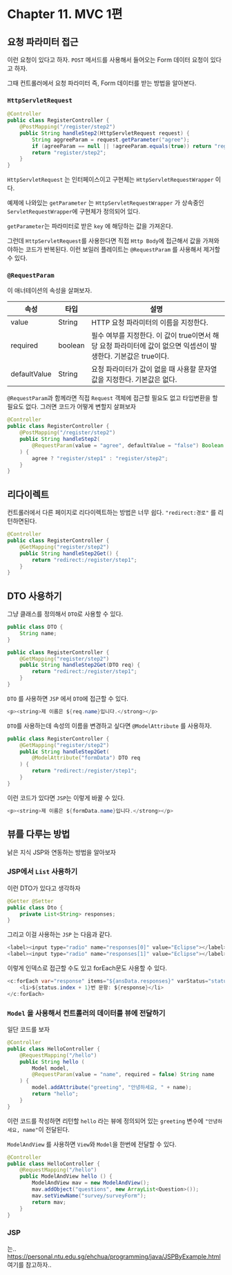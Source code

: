 # Chapter 11. MVC 1편

## 요청 파라미터 접근

이런 요청이 있다고 하자. `POST` 메서드를 사용해서 들어오는 Form 데이터 요청이 있다고 하자.

그때 컨트롤러에서 요청 파라미터 즉, Form 데이터를 받는 방법을 알아본다.

### `HttpServletRequest`

```java
@Controller
public class RegisterController {
    @PostMapping("/register/step2")
    public String handleStep2(HttpServletRequest request) {
        String aggreeParam = request.getParameter("agree");
        if (agreeParam == null || !agreeParam.equals(true)) return "regitser/step1";
        return "register/step2";
    }
}
```

`HttpServletRequest` 는 인터페이스이고 구현체는 `HttpServletRequestWrapper` 이다.

예제에 나와있는 `getParameter` 는 `HttpServletRequestWrapper` 가 상속중인 `ServletRequestWrapper`에 구현체가 정의되어 있다.

`getParameter`는 파라미터로 받은 `key` 에 해당하는 값을 가져온다.



그런데 `HttpServletRequest`를 사용한다면 직접 `Http Body`에 접근해서 값을 가져와야하는 코드가 반복된다. 이런 보일러 플레이트는 `@RequestParam` 를 사용해서 제거할 수 있다.



### `@RequestParam`

이 애너테이션의 속성을 살펴보자.

| 속성         | 타입    | 설명                                                         |
| ------------ | ------- | ------------------------------------------------------------ |
| value        | String  | HTTP 요청 파라미터의 이름을 지정한다.                        |
| required     | boolean | 필수 여부를 지정한다. 이 값이 true이면서 해당 요청 파라미터에 값이 없으면 익셉션이 발생한다. 기본값은 true이다. |
| defaultValue | String  | 요청 파라미터가 값이 없을 때 사용할 문자열 값을 지정한다. 기본값은 없다. |

`@RequestParam`과 함께라면 직접 `Request` 객체에 접근할 필요도 없고 타입변환을 할 필요도 없다. 그러면 코드가 어떻게 변할지 살펴보자

```java
@Controller
public class RegisterController {
    @PostMapping("/register/step2")
    public String handleStep2(
    	@RequestParam(value = "agree", defaultValue = "false") Boolean agree
    ) {
        agree ? "register/step1" : "register/step2";
    }
}
```



## 리다이렉트

컨트롤러에서 다른 페이지로 리다이렉트하는 방법은 너무 쉽다. `"redirect:경로"` 를 리턴하면된다.

```java
@Controller
public class RegisterController {
    @GetMapping("register/step2")
    public String handleStep2Get() {
        return "redirect:/register/step1";
    }
}
```



## DTO 사용하기

그냥 클래스를 정의해서 `DTO`로 사용할 수 있다.

```java
public class DTO {
	String name;
}

public class RegisterController {
    @GetMapping("register/step2")
    public String handleStep2Get(DTO req) {
        return "redirect:/register/step1";
    }
}
```



`DTO` 를 사용하면 `JSP` 에서 `DTO`에 접근할 수 있다.

```java
<p><string>제 이름은 ${req.name}입니다.</strong></p>
```



`DTO`를 사용하는데 속성의 이름을 변경하고 싶다면 `@ModelAttribute` 를 사용하자.

```java
public class RegisterController {
    @GetMapping("register/step2")
    public String handleStep2Get(
        @ModelAttribute("formData") DTO req
    ) {
        return "redirect:/register/step1";
    }
}
```

이런 코드가 있다면 `JSP`는 이렇게 바꿀 수 있다.

```java
<p><string>제 이름은 ${formData.name}입니다.</strong></p>
```



## 뷰를 다루는 방법

낡은 지식 JSP와 연동하는 방법을 알아보자



### JSP에서 `List` 사용하기

이런 DTO가 있다고 생각하자

```java
@Getter @Setter
public class Dto {
    private List<String> responses;
}
```

그리고 이걸 사용하는 `JSP` 는 다음과 같다.

```java
<label><input type="radio" name="responses[0]" value="Eclipse"></label>
<label><input type="radio" name="responses[1]" value="Eclipse"></label>
```

이렇게 인덱스로 접근할 수도 있고 forEach문도 사용할 수 있다.

```java
<c:forEach var="response" items="${ansData.responses}" varStatus="status">
    <li>${status.index + 1}번 문항: ${response}</li>
</c:forEach>
```



### `Model` 을 사용해서 컨트롤러의 데이터를 뷰에 전달하기

일단 코드를 보자

```java
@Controller
public class HelloController {
    @RequestMapping("/hello")
    public String hello (
    	Model model, 
        @RequestParam(value = "name", required = false) String name
    ) {
        model.addAttribute("greeting", "안녕하세요, " + name);
        return "hello";
    }
}
```

이런 코드를 작성하면 리턴할 `hello` 라는 뷰에 정의되어 있는 `greeting` 변수에 `"안녕하세요, name"`이 전달된다.



`ModelAndView` 를 사용하면 `View`와 `Model`을 한번에 전달할 수 있다.

```java
@Controller
public class HelloController {
    @RequestMapping("/hello")
    public ModelAndView hello () {
		ModelAndView mav = new ModelAndView();
        mav.addObject("questions", new ArrayList<Question>());
        mav.setViewName("survey/surveyForm");
        return mav;
    }
}
```



### JSP

는.. https://personal.ntu.edu.sg/ehchua/programming/java/JSPByExample.html 여기를 참고하자..